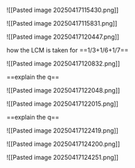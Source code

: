 
![[Pasted image 20250417115430.png]]

![[Pasted image 20250417115831.png]]

![[Pasted image 20250417120447.png]]

how the LCM is taken for ==1/3+1/6+1/7==


![[Pasted image 20250417120832.png]]


==explain the q==

![[Pasted image 20250417122048.png]]


![[Pasted image 20250417122015.png]] 

==explain the q==

![[Pasted image 20250417122419.png]]


![[Pasted image 20250417124200.png]]

![[Pasted image 20250417124251.png]]


